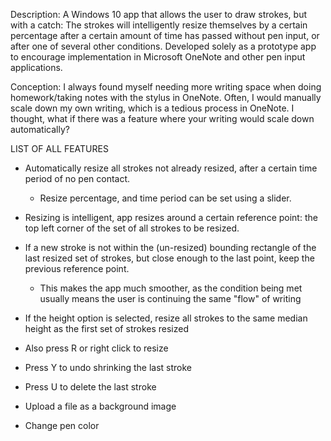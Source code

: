 

Description: A Windows 10 app that allows the user to draw strokes, but with a catch: 
The strokes will intelligently resize themselves by a certain percentage after a 
certain amount of time has passed without pen input, or after one of several other conditions. 
Developed solely as a prototype app to encourage implementation in Microsoft OneNote and other pen input applications.

Conception:
I always found myself needing more writing space when doing homework/taking notes with the stylus in 
OneNote. Often, I would manually scale down my own writing, which is a tedious process in OneNote. I thought, what if there was a feature where your writing would scale down automatically?



LIST OF ALL FEATURES

 * Automatically resize all strokes not already resized, after a certain time period of no pen contact. 
     * Resize percentage, and time period can be set using a slider.

 * Resizing is intelligent, app resizes around a certain reference point: the top left corner of the set of all strokes 
 to be resized.

 * If a new stroke is not within the (un-resized) bounding rectangle of the last resized set of strokes, 
 but close enough to the last point, keep the previous reference point.
     * This makes the app much smoother, as the condition being met usually means the user is 
 continuing the same "flow" of writing

 * If the height option is selected, resize all strokes to the same median height as the first set of strokes resized

 * Also press R or right click to resize

 * Press Y to undo shrinking the last stroke

 * Press U to delete the last stroke

 * Upload a file as a background image

 * Change pen color

